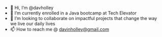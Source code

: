 - 👋 Hi, I’m @davholley
- 🌱 I’m currently enrolled in a Java bootcamp at Tech Elevator 
- 💞️ I’m looking to collaborate on impactful projects that change the way we live our daily lives
- 📫 How to reach me @ davinholley@gmail.com 

<!---
davholley/davholley is a ✨ special ✨ repository because its `README.md` (this file) appears on your GitHub profile.
You can click the Preview link to take a look at your changes.
--->

